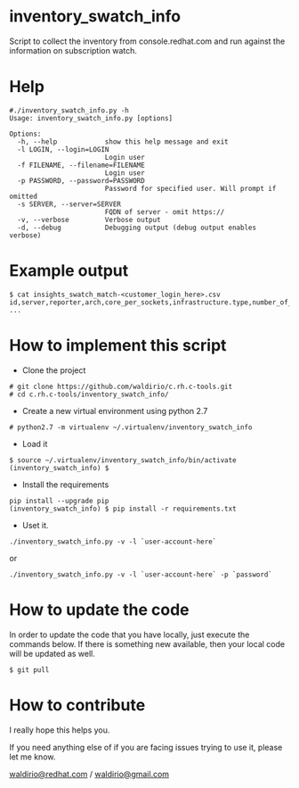 # inventory_swatch_info
Script to collect the inventory from console.redhat.com and run against the information on subscription watch.


# Help
~~~
#./inventory_swatch_info.py -h
Usage: inventory_swatch_info.py [options]

Options:
  -h, --help            show this help message and exit
  -l LOGIN, --login=LOGIN
                        Login user
  -f FILENAME, --filename=FILENAME
                        Login user
  -p PASSWORD, --password=PASSWORD
                        Password for specified user. Will prompt if omitted
  -s SERVER, --server=SERVER
                        FQDN of server - omit https://
  -v, --verbose         Verbose output
  -d, --debug           Debugging output (debug output enables verbose)
~~~


# Example output
~~~
$ cat insights_swatch_match-<customer_login_here>.csv
id,server,reporter,arch,core_per_sockets,infrastructure.type,number_of_cpus,number_of_socket,satellite_managed,subscription_status,satellite_id,hypervisor,sw_inventory_id,sw_cores,sw_display_name,sw_hardware_type,sw_inventory_id,sw_last_seen,sw_measurement_type,sw_number_of_guests,sw_sockets,sw_subscription_manager_id
...
~~~


# How to implement this script
- Clone the project
~~~
# git clone https://github.com/waldirio/c.rh.c-tools.git
# cd c.rh.c-tools/inventory_swatch_info/
~~~
- Create a new virtual environment using python 2.7
~~~
# python2.7 -m virtualenv ~/.virtualenv/inventory_swatch_info
~~~
- Load it
~~~
$ source ~/.virtualenv/inventory_swatch_info/bin/activate
(inventory_swatch_info) $
~~~
- Install the requirements
~~~
pip install --upgrade pip
(inventory_swatch_info) $ pip install -r requirements.txt
~~~
- Uset it.
~~~
./inventory_swatch_info.py -v -l `user-account-here`
~~~
or
~~~
./inventory_swatch_info.py -v -l `user-account-here` -p `password`
~~~

# How to update the code

In order to update the code that you have locally, just execute the commands below. If there is something new available, then your local code will be updated as well.
```
$ git pull
```

# How to contribute
I really hope this helps you.

If you need anything else of if you are facing issues trying to use it, please let me know.

waldirio@redhat.com / waldirio@gmail.com